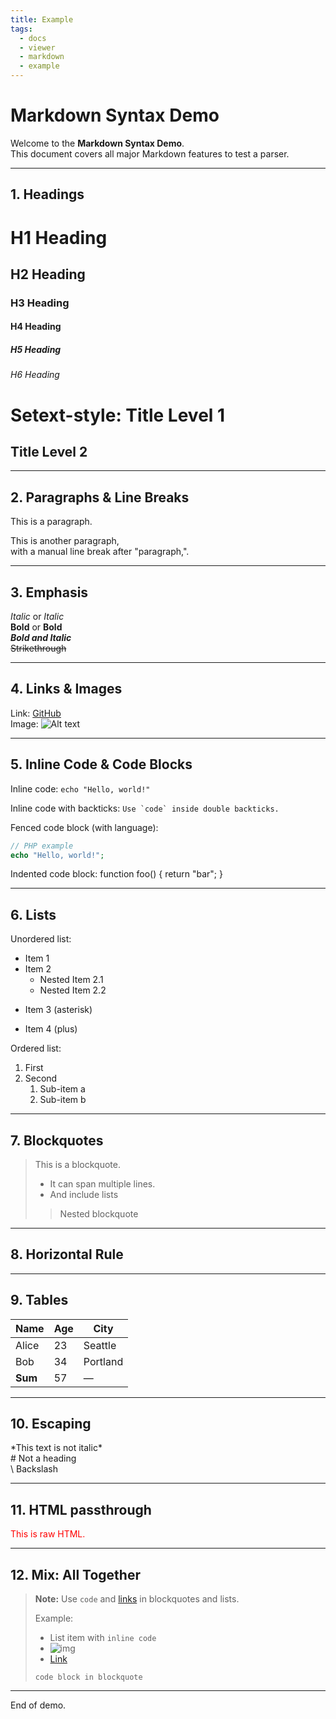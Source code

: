 ```yaml
---
title: Example
tags:
  - docs
  - viewer
  - markdown
  - example
---
```


# Markdown Syntax Demo

Welcome to the **Markdown Syntax Demo**.  
This document covers all major Markdown features to test a parser.

---

## 1. Headings

# H1 Heading
## H2 Heading
### H3 Heading
#### H4 Heading
##### H5 Heading
###### H6 Heading

Setext-style:
Title Level 1
=============
Title Level 2
-------------

---

## 2. Paragraphs & Line Breaks

This is a paragraph.

This is another paragraph,  
with a manual line break after "paragraph,".

---

## 3. Emphasis

*Italic* or _Italic_  
**Bold** or __Bold__  
***Bold and Italic***  
~~Strikethrough~~

---

## 4. Links & Images

Link: [GitHub](https://github.com)  
Image: ![Alt text](https://via.placeholder.com/48 "Placeholder")

---

## 5. Inline Code & Code Blocks

Inline code: `echo "Hello, world!"`

Inline code with backticks: ``Use `code` inside double backticks.``

Fenced code block (with language):
```php
// PHP example
echo "Hello, world!";
```

Indented code block:
    function foo() {
        return "bar";
    }

---

## 6. Lists

Unordered list:
- Item 1
- Item 2
    - Nested Item 2.1
    - Nested Item 2.2

* Item 3 (asterisk)

+ Item 4 (plus)

Ordered list:
1. First
2. Second
    1. Sub-item a
    2. Sub-item b

---

## 7. Blockquotes

> This is a blockquote.
>
> - It can span multiple lines.
> - And include lists
> 
> > Nested blockquote

---

## 8. Horizontal Rule

---

## 9. Tables

| Name    | Age | City      |
|---------|-----|-----------|
| Alice   | 23  | Seattle   |
| Bob     | 34  | Portland  |
| **Sum** | 57  | —         |

---

## 10. Escaping

\*This text is not italic\*  
\# Not a heading  
\\ Backslash

---

## 11. HTML passthrough

<div style="color:red">This is raw HTML.</div>

---

## 12. Mix: All Together

> **Note:** Use `code` and [links](https://example.com) in blockquotes and lists.
> 
> Example:
> 
> - List item with `inline code`
> - ![img](https://via.placeholder.com/32)
> - [Link](https://example.com)
> 
> ```
> code block in blockquote
> ```

---

End of demo.